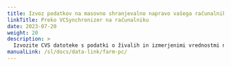 ```yaml
---
title: Izvoz podatkov na masovno shranjevalno napravo vašega računalnika z uporabo programske opreme VCSynchronizer
linkTitle: Preko VCSynchronizer na računalniku
date: 2023-07-20
weight: 20
description: >
  Izvozite CVS datoteke s podatki o živalih in izmerjenimi vrednostmi naprave VitalControl na masovno shranjevanje računalnika.
manualLink: /sl/docs/data-link/farm-pc/
---
```

<script>
  window.location.href = "/sl/docs/data-link/farm-pc/";
</script>
